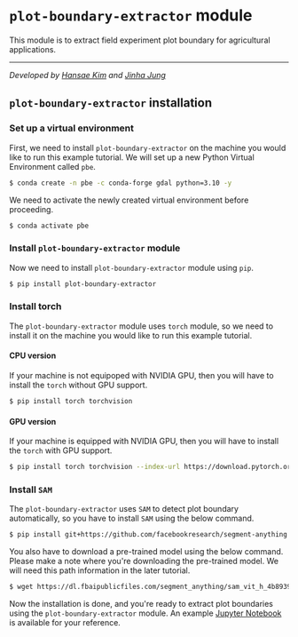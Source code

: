 # `plot-boundary-extractor` module

This module is to extract field experiment plot boundary for agricultural applications.

---

*Developed by [Hansae Kim](https://gdsl.org/team/hansae-kim/) and [Jinha Jung](https://gdsl.org/team/jinha-jung/)*

## `plot-boundary-extractor` installation

### Set up a virtual environment

First, we need to install `plot-boundary-extractor` on the machine you would like to run this example tutorial. We will set up a new Python Virtual Environment called `pbe`. 

```bash
$ conda create -n pbe -c conda-forge gdal python=3.10 -y
```

We need to activate the newly created virtual environment before proceeding.

```bash
$ conda activate pbe
```

### Install `plot-boundary-extractor` module

Now we need to install `plot-boundary-extractor` module using `pip`.

```bash
$ pip install plot-boundary-extractor
```

### Install torch

The `plot-boundary-extractor` module uses `torch` module, so we need to install it on the machine you would like to run this example tutorial. 

#### CPU version

If your machine is not equipoped with NVIDIA GPU, then you will have to install the `torch` without GPU support.

```bash
$ pip install torch torchvision
```

#### GPU version

If your machine is equipped with NVIDIA GPU, then you will have to install the `torch` with GPU support.

```bash
$ pip install torch torchvision --index-url https://download.pytorch.org/whl/cu118
```

### Install `SAM`

The `plot-boundary-extractor` uses `SAM` to detect plot boundary automatically, so you have to install `SAM` using the below command.

```bash
$ pip install git+https://github.com/facebookresearch/segment-anything.git
```

You also have to download a pre-trained model using the below command. Please make a note where you're downloading the pre-trained model. We will need this path information in the later tutorial.

```bash
$ wget https://dl.fbaipublicfiles.com/segment_anything/sam_vit_h_4b8939.pth
```

Now the installation is done, and you're ready to extract plot boundaries using the `plot-boundary-extractor` module. An example [Jupyter Notebook](./plot_boundary_extractor_demo.ipynb) is available for your reference.
